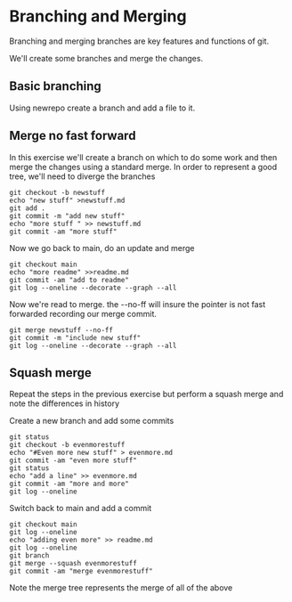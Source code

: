 # Branching and Merging
Branching and merging branches are key features and functions of git.

We'll create some branches and merge the changes.

## Basic branching
Using newrepo create a branch and add a file to it.

## Merge no fast forward

In this exercise we'll create a branch on which to do some work and then merge the changes using a standard merge. In order to represent a good tree, we'll need to diverge the branches

```
git checkout -b newstuff
echo "new stuff" >newstuff.md
git add .
git commit -m "add new stuff"
echo "more stuff " >> newstuff.md
git commit -am "more stuff"
```
Now we go back to main, do an update and merge
```
git checkout main
echo "more readme" >>readme.md
git commit -am "add to readme"
git log --oneline --decorate --graph --all
```
Now we're read to merge. the --no-ff will insure the pointer is not fast forwarded recording our merge commit.
```
git merge newstuff --no-ff
git commit -m "include new stuff"
git log --oneline --decorate --graph --all
```
## Squash merge
Repeat the steps in the previous exercise but perform a squash merge and note the differences in history

Create a new branch and add some commits
```
git status
git checkout -b evenmorestuff
echo "#Even more new stuff" > evenmore.md
git commit -am "even more stuff"
git status
echo "add a line" >> evenmore.md
git commit -am "more and more"
git log --oneline
```
Switch back to main and add a commit
```
git checkout main
git log --oneline
echo "adding even more" >> readme.md
git log --oneline
git branch
git merge --squash evenmorestuff
git commit -am "merge evenmorestuff"
```
Note the merge tree represents the merge of all of the above
